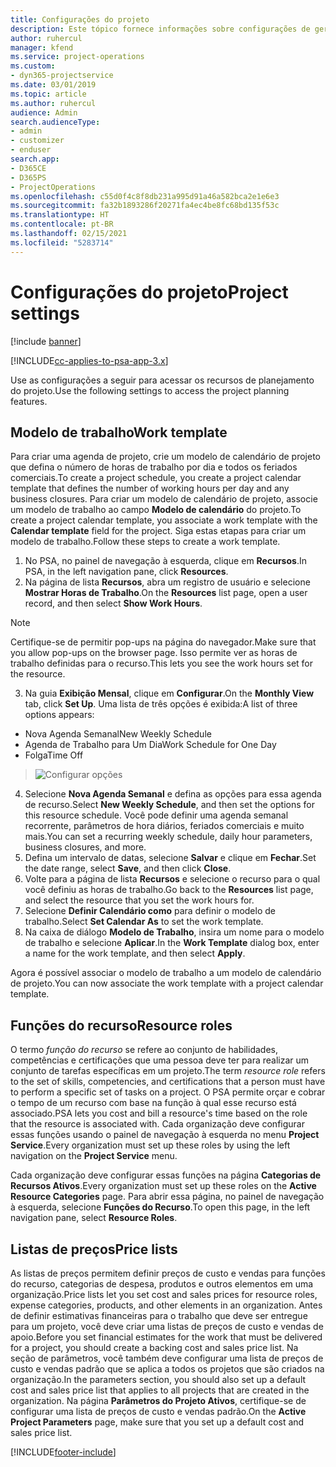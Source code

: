 ```yaml
---
title: Configurações do projeto
description: Este tópico fornece informações sobre configurações de gerenciamento do projeto.
author: ruhercul
manager: kfend
ms.service: project-operations
ms.custom:
- dyn365-projectservice
ms.date: 03/01/2019
ms.topic: article
ms.author: ruhercul
audience: Admin
search.audienceType:
- admin
- customizer
- enduser
search.app:
- D365CE
- D365PS
- ProjectOperations
ms.openlocfilehash: c55d0f4c8f8db231a995d91a46a582bca2e1e6e3
ms.sourcegitcommit: fa32b1893286f20271fa4ec4be8fc68bd135f53c
ms.translationtype: HT
ms.contentlocale: pt-BR
ms.lasthandoff: 02/15/2021
ms.locfileid: "5283714"
---
```

# <a name="project-settings"></a><span data-ttu-id="9dfef-103">Configurações do projeto</span><span class="sxs-lookup"><span data-stu-id="9dfef-103">Project settings</span></span>

[!include [banner](../includes/psa-now-project-operations.md)]

[!INCLUDE[cc-applies-to-psa-app-3.x](../includes/cc-applies-to-psa-app-3x.md)]

<span data-ttu-id="9dfef-104">Use as configurações a seguir para acessar os recursos de planejamento do projeto.</span><span class="sxs-lookup"><span data-stu-id="9dfef-104">Use the following settings to access the project planning features.</span></span>

## <a name="work-template"></a><span data-ttu-id="9dfef-105">Modelo de trabalho</span><span class="sxs-lookup"><span data-stu-id="9dfef-105">Work template</span></span>

<span data-ttu-id="9dfef-106">Para criar uma agenda de projeto, crie um modelo de calendário de projeto que defina o número de horas de trabalho por dia e todos os feriados comerciais.</span><span class="sxs-lookup"><span data-stu-id="9dfef-106">To create a project schedule, you create a project calendar template that defines the number of working hours per day and any business closures.</span></span> <span data-ttu-id="9dfef-107">Para criar um modelo de calendário de projeto, associe um modelo de trabalho ao campo **Modelo de calendário** do projeto.</span><span class="sxs-lookup"><span data-stu-id="9dfef-107">To create a project calendar template, you associate a work template with the **Calendar template** field for the project.</span></span> <span data-ttu-id="9dfef-108">Siga estas etapas para criar um modelo de trabalho.</span><span class="sxs-lookup"><span data-stu-id="9dfef-108">Follow these steps to create a work template.</span></span>

1. <span data-ttu-id="9dfef-109">No PSA, no painel de navegação à esquerda, clique em **Recursos**.</span><span class="sxs-lookup"><span data-stu-id="9dfef-109">In PSA, in the left navigation pane, click **Resources**.</span></span> 
2. <span data-ttu-id="9dfef-110">Na página de lista **Recursos**, abra um registro de usuário e selecione **Mostrar Horas de Trabalho**.</span><span class="sxs-lookup"><span data-stu-id="9dfef-110">On the **Resources** list page, open a user record, and then select **Show Work Hours**.</span></span>

  > [!NOTE]
  > <span data-ttu-id="9dfef-111">Certifique-se de permitir pop-ups na página do navegador.</span><span class="sxs-lookup"><span data-stu-id="9dfef-111">Make sure that you allow pop-ups on the browser page.</span></span> <span data-ttu-id="9dfef-112">Isso permite ver as horas de trabalho definidas para o recurso.</span><span class="sxs-lookup"><span data-stu-id="9dfef-112">This lets you see the work hours set for the resource.</span></span>
  
3. <span data-ttu-id="9dfef-113">Na guia **Exibição Mensal**, clique em **Configurar**.</span><span class="sxs-lookup"><span data-stu-id="9dfef-113">On the **Monthly View** tab, click **Set Up**.</span></span> <span data-ttu-id="9dfef-114">Uma lista de três opções é exibida:</span><span class="sxs-lookup"><span data-stu-id="9dfef-114">A list of three options appears:</span></span> 

  - <span data-ttu-id="9dfef-115">Nova Agenda Semanal</span><span class="sxs-lookup"><span data-stu-id="9dfef-115">New Weekly Schedule</span></span>
  - <span data-ttu-id="9dfef-116">Agenda de Trabalho para Um Dia</span><span class="sxs-lookup"><span data-stu-id="9dfef-116">Work Schedule for One Day</span></span>
  - <span data-ttu-id="9dfef-117">Folga</span><span class="sxs-lookup"><span data-stu-id="9dfef-117">Time Off</span></span>

> ![Configurar opções](media/project-13.png)

4. <span data-ttu-id="9dfef-119">Selecione **Nova Agenda Semanal** e defina as opções para essa agenda de recurso.</span><span class="sxs-lookup"><span data-stu-id="9dfef-119">Select **New Weekly Schedule**, and then set the options for this resource schedule.</span></span> <span data-ttu-id="9dfef-120">Você pode definir uma agenda semanal recorrente, parâmetros de hora diários, feriados comerciais e muito mais.</span><span class="sxs-lookup"><span data-stu-id="9dfef-120">You can set a recurring weekly schedule, daily hour parameters, business closures, and more.</span></span>
5. <span data-ttu-id="9dfef-121">Defina um intervalo de datas, selecione **Salvar** e clique em **Fechar**.</span><span class="sxs-lookup"><span data-stu-id="9dfef-121">Set the date range, select **Save**, and then click **Close**.</span></span> 
6. <span data-ttu-id="9dfef-122">Volte para a página de lista **Recursos** e selecione o recurso para o qual você definiu as horas de trabalho.</span><span class="sxs-lookup"><span data-stu-id="9dfef-122">Go back to the **Resources** list page, and select the resource that you set the work hours for.</span></span> 
7. <span data-ttu-id="9dfef-123">Selecione **Definir Calendário como** para definir o modelo de trabalho.</span><span class="sxs-lookup"><span data-stu-id="9dfef-123">Select **Set Calendar As** to set the work template.</span></span> 
8. <span data-ttu-id="9dfef-124">Na caixa de diálogo **Modelo de Trabalho**, insira um nome para o modelo de trabalho e selecione **Aplicar**.</span><span class="sxs-lookup"><span data-stu-id="9dfef-124">In the **Work Template** dialog box, enter a name for the work template, and then select **Apply**.</span></span> 

<span data-ttu-id="9dfef-125">Agora é possível associar o modelo de trabalho a um modelo de calendário de projeto.</span><span class="sxs-lookup"><span data-stu-id="9dfef-125">You can now associate the work template with a project calendar template.</span></span>

## <a name="resource-roles"></a><span data-ttu-id="9dfef-126">Funções do recurso</span><span class="sxs-lookup"><span data-stu-id="9dfef-126">Resource roles</span></span>

<span data-ttu-id="9dfef-127">O termo *função do recurso* se refere ao conjunto de habilidades, competências e certificações que uma pessoa deve ter para realizar um conjunto de tarefas específicas em um projeto.</span><span class="sxs-lookup"><span data-stu-id="9dfef-127">The term *resource role* refers to the set of skills, competencies, and certifications that a person must have to perform a specific set of tasks on a project.</span></span> <span data-ttu-id="9dfef-128">O PSA permite orçar e cobrar o tempo de um recurso com base na função à qual esse recurso está associado.</span><span class="sxs-lookup"><span data-stu-id="9dfef-128">PSA lets you cost and bill a resource's time based on the role that the resource is associated with.</span></span> <span data-ttu-id="9dfef-129">Cada organização deve configurar essas funções usando o painel de navegação à esquerda no menu **Project Service**.</span><span class="sxs-lookup"><span data-stu-id="9dfef-129">Every organization must set up these roles by using the left navigation on the **Project Service** menu.</span></span>

<span data-ttu-id="9dfef-130">Cada organização deve configurar essas funções na página **Categorias de Recursos Ativos**.</span><span class="sxs-lookup"><span data-stu-id="9dfef-130">Every organization must set up these roles on the **Active Resource Categories** page.</span></span> <span data-ttu-id="9dfef-131">Para abrir essa página, no painel de navegação à esquerda, selecione **Funções do Recurso**.</span><span class="sxs-lookup"><span data-stu-id="9dfef-131">To open this page, in the left navigation pane, select **Resource Roles**.</span></span>

## <a name="price-lists"></a><span data-ttu-id="9dfef-132">Listas de preços</span><span class="sxs-lookup"><span data-stu-id="9dfef-132">Price lists</span></span>

<span data-ttu-id="9dfef-133">As listas de preços permitem definir preços de custo e vendas para funções do recurso, categorias de despesa, produtos e outros elementos em uma organização.</span><span class="sxs-lookup"><span data-stu-id="9dfef-133">Price lists let you set cost and sales prices for resource roles, expense categories, products, and other elements in an organization.</span></span> <span data-ttu-id="9dfef-134">Antes de definir estimativas financeiras para o trabalho que deve ser entregue para um projeto, você deve criar uma listas de preços de custo e vendas de apoio.</span><span class="sxs-lookup"><span data-stu-id="9dfef-134">Before you set financial estimates for the work that must be delivered for a project, you should create a backing cost and sales price list.</span></span> <span data-ttu-id="9dfef-135">Na seção de parâmetros, você também deve configurar uma lista de preços de custo e vendas padrão que se aplica a todos os projetos que são criados na organização.</span><span class="sxs-lookup"><span data-stu-id="9dfef-135">In the parameters section, you should also set up a default cost and sales price list that applies to all projects that are created in the organization.</span></span> <span data-ttu-id="9dfef-136">Na página **Parâmetros do Projeto Ativos**, certifique-se de configurar uma lista de preços de custo e vendas padrão.</span><span class="sxs-lookup"><span data-stu-id="9dfef-136">On the **Active Project Parameters** page, make sure that you set up a default cost and sales price list.</span></span>


[!INCLUDE[footer-include](../includes/footer-banner.md)]